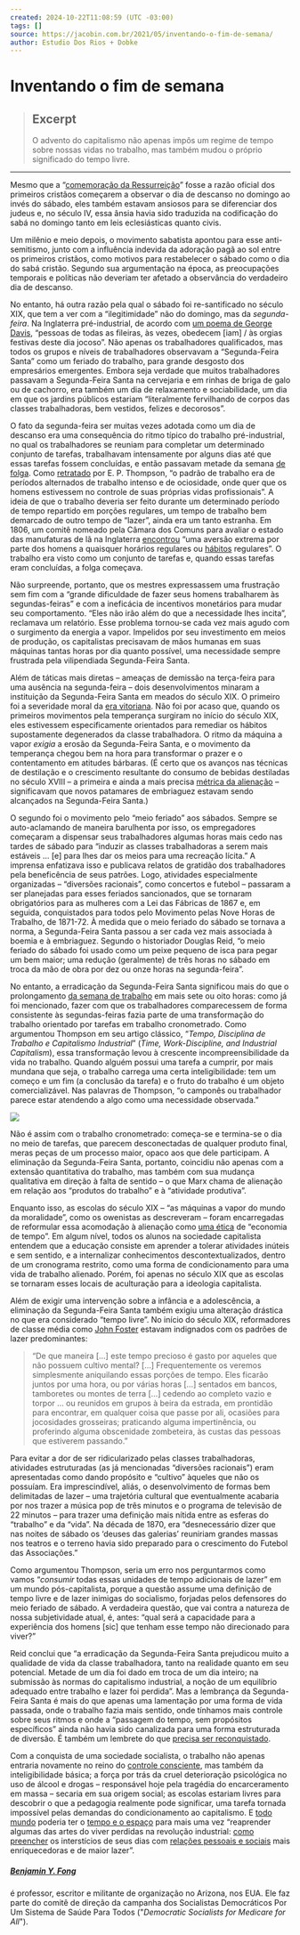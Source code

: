 ```yaml
---
created: 2024-10-22T11:08:59 (UTC -03:00)
tags: []
source: https://jacobin.com.br/2021/05/inventando-o-fim-de-semana/
author: Estudio Dos Rios + Dobke
---
```


# Inventando o fim de semana

> ## Excerpt
> O advento do capitalismo não apenas impôs um regime de tempo sobre nossas vidas no trabalho, mas também mudou o próprio significado do tempo livre.

---
Mesmo que a “[comemoração da Ressurreição](https://books.google.com/books/about/The_Oxford_Dictionary_of_the_Christian_C.html?id=fUqcAQAAQBAJ)” fosse a razão oficial dos primeiros cristãos começarem a observar o dia de descanso no domingo ao invés do sábado, eles também estavam ansiosos para se diferenciar dos judeus e, no século IV, essa ânsia havia sido traduzida na codificação do sabá no domingo tanto em leis eclesiásticas quanto civis.

Um milênio e meio depois, o movimento sabatista apontou para esse anti-semitismo, junto com a influência indevida da adoração pagã ao sol entre os primeiros cristãos, como motivos para restabelecer o sábado como o dia do sabá cristão. Segundo sua argumentação na época, as preocupações temporais e políticas não deveriam ter afetado a observância do verdadeiro dia de descanso.

No entanto, há outra razão pela qual o sábado foi re-santificado no século XIX, que tem a ver com a “ilegitimidade” não do domingo, mas da _segunda-feira_. Na Inglaterra pré-industrial, de acordo com [um poema de George Davis](https://www.jstor.org/stable/pdf/650355.pdf), “pessoas de todas as fileiras, às vezes, obedecem \[iam\] / às orgias festivas deste dia jocoso”. Não apenas os trabalhadores qualificados, mas todos os grupos e níveis de trabalhadores observavam a “Segunda-Feira Santa” como um feriado do trabalho, para grande desgosto dos empresários emergentes. Embora seja verdade que muitos trabalhadores passavam a Segunda-Feira Santa na cervejaria e em rinhas de briga de galo ou de cachorro, era também um dia de relaxamento e sociabilidade, um dia em que os jardins públicos estariam “literalmente fervilhando de corpos das classes trabalhadoras, bem vestidos, felizes e decorosos”.

O fato da segunda-feira ser muitas vezes adotada como um dia de descanso era uma consequência do ritmo típico do trabalho pré-industrial, no qual os trabalhadores se reuniam para completar um determinado conjunto de tarefas, trabalhavam intensamente por alguns dias até que essas tarefas fossem concluídas, e então passavam metade da semana [de folga](https://www.jacobinmag.com/2015/06/35-hour-workweek-france-vacation/). Como [retratado](https://www.jstor.org/stable/649749) por E. P. Thompson, “o padrão de trabalho era de períodos alternados de trabalho intenso e de ociosidade, onde quer que os homens estivessem no controle de suas próprias vidas profissionais”. A ideia de que o trabalho deveria ser feito durante um determinado período de tempo repartido em porções regulares, um tempo de trabalho bem demarcado de outro tempo de “lazer”, ainda era um tanto estranha. Em 1806, um comitê nomeado pela Câmara dos Comuns para avaliar o estado das manufaturas de lã na Inglaterra [encontrou](https://www.jstor.org/stable/2598639) “uma aversão extrema por parte dos homens a quaisquer horários regulares ou [hábitos](https://www.jstor.org/stable/2598639) regulares”. O trabalho era visto como um conjunto de tarefas e, quando essas tarefas eram concluídas, a folga começava.

Não surpreende, portanto, que os mestres expressassem uma frustração sem fim com a “grande dificuldade de fazer seus homens trabalharem às segundas-feiras” e com a ineficácia de incentivos monetários para mudar seu comportamento. “Eles não irão além do que a necessidade lhes incita”, reclamava um relatório. Esse problema tornou-se cada vez mais agudo com o surgimento da energia a vapor. Impelidos por seu investimento em meios de produção, os capitalistas precisavam de mãos humanas em suas máquinas tantas horas por dia quanto possível, uma necessidade sempre frustrada pela vilipendiada Segunda-Feira Santa.

Além de táticas mais diretas – ameaças de demissão na terça-feira para uma ausência na segunda-feira – dois desenvolvimentos minaram a instituição da Segunda-Feira Santa em meados do século XIX. O primeiro foi a severidade moral da [era vitoriana](https://jacobin.com.br/2021/01/os-vitorianos-do-seculo-xxi/). Não foi por acaso que, quando os primeiros movimentos pela temperança surgiram no início do século XIX, eles estivessem especificamente orientados para remediar os hábitos supostamente degenerados da classe trabalhadora. O ritmo da máquina a vapor _exigia_ a erosão da Segunda-Feira Santa, e o movimento da temperança chegou bem na hora para transformar o prazer e o contentamento em atitudes bárbaras. (É certo que os avanços nas técnicas de destilação e o crescimento resultante do consumo de bebidas destiladas no século XVIII – a primeira e ainda a mais precisa [métrica da alienação](https://books.google.com/books/about/Tastes_of_Paradise.html?id=Ka--zm27PogC) – significavam que novos patamares de embriaguez estavam sendo alcançados na Segunda-Feira Santa.)

O segundo foi o movimento pelo “meio feriado” aos sábados. Sempre se auto-aclamando de maneira barulhenta por isso, os empregadores começaram a dispensar seus trabalhadores algumas horas mais cedo nas tardes de sábado para “induzir as classes trabalhadoras a serem mais estáveis … \[e\] para lhes dar os meios para uma recreação lícita.” A imprensa enfatizava isso e publicava relatos de gratidão dos trabalhadores pela beneficência de seus patrões. Logo, atividades especialmente organizadas – “diversões racionais”, como concertos e futebol – passaram a ser planejadas para esses feriados sancionados, que se tornaram obrigatórios para as mulheres com a Lei das Fábricas de 1867 e, em seguida, conquistados para todos pelo Movimento pelas Nove Horas de Trabalho, de 1871-72. À medida que o meio feriado do sábado se tornava a norma, a Segunda-Feira Santa passou a ser cada vez mais associada à boemia e à embriaguez. Segundo o historiador Douglas Reid, “o meio feriado do sábado foi usado como um peixe pequeno de isca para pegar um bem maior; uma redução (geralmente) de três horas no sábado em troca da mão de obra por dez ou onze horas na segunda-feira”.

No entanto, a erradicação da Segunda-Feira Santa significou mais do que o prolongamento [da semana de trabalho](https://www.jacobinmag.com/2015/07/luce-eight-hour-day-obama-overtime) em mais sete ou oito horas: como já foi mencionado, fazer com que os trabalhadores comparecessem de forma consistente às segundas-feiras fazia parte de uma transformação do trabalho orientado por tarefas em trabalho cronometrado. Como argumentou Thompson em seu artigo clássico, “_Tempo, Disciplina de Trabalho e Capitalismo Industrial_” (_Time, Work-Discipline, and Industrial Capitalism_), essa transformação levou à crescente incompreensibilidade da vida no trabalho. Quando alguém possui uma tarefa a cumprir, por mais mundana que seja, o trabalho carrega uma certa inteligibilidade: tem um começo e um fim (a conclusão da tarefa) e o fruto do trabalho é um objeto comercializável. Nas palavras de Thompson, “o camponês ou trabalhador parece estar atendendo a algo como uma necessidade observada.”

[![](https://jacobin.com.br/wp-content/uploads/2024/05/Banner-300-600.gif)](https://autonomialiteraria.com.br/)

Não é assim com o trabalho cronometrado: começa-se e termina-se o dia no meio de tarefas, que parecem desconectadas de qualquer produto final, meras peças de um processo maior, opaco aos que dele participam. A eliminação da Segunda-Feira Santa, portanto, coincidiu não apenas com a extensão quantitativa do trabalho, mas também com sua mudança qualitativa em direção à falta de sentido – o que Marx chama de alienação em relação aos “produtos do trabalho” e à “atividade produtiva”.

Enquanto isso, as escolas do século XIX – “as máquinas a vapor do mundo da moralidade”, como os owenistas as descreveram – foram encarregadas de reformular essa acomodação à alienação como [uma ética](https://jacobin.com.br/2019/12/a-etica-do-trabalho-no-socialismo/) de “economia de tempo”. Em algum nível, todos os alunos na sociedade capitalista entendem que a educação consiste em aprender a tolerar atividades inúteis e sem sentido, e a internalizar conhecimentos descontextualizados, dentro de um cronograma restrito, como uma forma de condicionamento para uma vida de trabalho alienado. Porém, foi apenas no século XIX que as escolas se tornaram esses locais de aculturação para a ideologia capitalista.

Além de exigir uma intervenção sobre a infância e a adolescência, a eliminação da Segunda-Feira Santa também exigiu uma alteração drástica no que era considerado “tempo livre”. No início do século XIX, reformadores de classe média como [John Foster](https://books.google.com/books?id=vAMTAAAAIAAJ&pg=PR1&dq=foster+essay+on+the+evils&hl=en&sa=X&ved=0ahUKEwjj14m3sN3ZAhUDzmMKHT3PCMMQ6AEIKTAA%252523v=onepage&q=foster%25252520essay%25252520on%25252520the%25252520evils&f=false) estavam indignados com os padrões de lazer predominantes:

> “De que maneira \[…\] este tempo precioso é gasto por aqueles que não possuem cultivo mental? \[…\] Frequentemente os veremos simplesmente aniquilando essas porções de tempo. Eles ficarão juntos por uma hora, ou por várias horas \[…\] sentados em bancos, tamboretes ou montes de terra \[…\] cedendo ao completo vazio e torpor … ou reunidos em grupos à beira da estrada, em prontidão para encontrar, em qualquer coisa que passe por ali, ocasiões para jocosidades grosseiras; praticando alguma impertinência, ou proferindo alguma obscenidade zombeteira, às custas das pessoas que estiverem passando.”

Para evitar a dor de ser ridicularizado pelas classes trabalhadoras, atividades estruturadas (as já mencionadas “diversões racionais”) eram apresentadas como dando propósito e “cultivo” àqueles que não os possuíam. Era imprescindível, aliás, o desenvolvimento de formas bem delimitadas de lazer – uma trajetória cultural que eventualmente acabaria por nos trazer a música pop de três minutos e o programa de televisão de 22 minutos – para trazer uma definição mais nítida entre as esferas do “trabalho” e da “vida”. Na década de 1870, era “desnecessário dizer que nas noites de sábado os ‘deuses das galerias’ reuniriam grandes massas nos teatros e o terreno havia sido preparado para o crescimento do Futebol das Associações.”

Como argumentou Thompson, seria um erro nos perguntarmos como vamos “_consumir_ todas essas unidades de tempo adicionais de lazer” em um mundo pós-capitalista, porque a questão assume uma definição de tempo livre e de lazer inimigas do socialismo, forjadas pelos defensores do meio feriado de sábado. A verdadeira questão, que vai contra a natureza de nossa subjetividade atual, é, antes: “qual será a capacidade para a experiência dos homens \[sic\] que tenham esse tempo não direcionado para viver?”

Reid conclui que “a erradicação da Segunda-Feira Santa prejudicou muito a qualidade de vida da classe trabalhadora, tanto na realidade quanto em seu potencial. Metade de um dia foi dado em troca de um dia inteiro; na submissão às normas do capitalismo industrial, a noção de um equilíbrio adequado entre trabalho e lazer foi perdida”. Mas a lembrança da Segunda-Feira Santa é mais do que apenas uma lamentação por uma forma de vida passada, onde o trabalho fazia mais sentido, onde tínhamos mais controle sobre seus ritmos e onde a “passagem do tempo, sem propósitos específicos” ainda não havia sido canalizada para uma forma estruturada de diversão. É também um lembrete do que [precisa ser reconquistado](https://jacobin.com.br/2020/09/uma-politica-para-os-trabalhadores-precisa-ser-contra-o-trabalho/).

Com a conquista de uma sociedade socialista, o trabalho não apenas entraria novamente no reino do [controle consciente](https://www.jacobinmag.com/2018/03/germanys-28-hour-workweek), mas também da inteligibilidade básica; a força por trás da cruel deterioração psicológica no uso de álcool e drogas – responsável hoje pela tragédia do encarceramento em massa – secaria em sua origem social; as escolas estariam livres para descobrir o que a pedagogia realmente pode significar, uma tarefa tornada impossível pelas demandas do condicionamento ao capitalismo. E [todo mundo](https://www.jacobinmag.com/2017/12/shorter-workweek-full-employment-part-time) poderia ter o [tempo e o espaço](https://www.jacobinmag.com/2017/10/shorter-workweek-vacation-free-time-labor) para mais uma vez “reaprender algumas das artes do viver perdidas na revolução industrial: [como preencher](https://jacobin.com.br/2021/01/o-socialismo-vai-ser-chato/) os interstícios de seus dias com [relações pessoais e sociais](https://jacobin.com.br/2019/03/viver-nao-apenas-sobreviver/) mais enriquecedoras e de maior lazer”.

##### [Benjamin Y. Fong](https://jacobin.com.br/author/benjaminyfong/)

é professor, escritor e militante de organização no Arizona, nos EUA. Ele faz parte do comitê de direção da campanha dos Socialistas Democráticos Por Um Sistema de Saúde Para Todos ("_Democratic Socialists for Medicare for All_").
